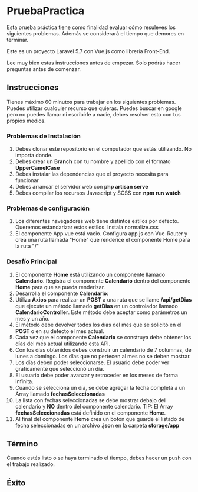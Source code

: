 # PruebaPractica

Esta prueba práctica tiene como finalidad evaluar cómo resuleves los siguientes problemas. Además se considerará el tiempo que demores en terminar.

Este es un proyecto Laravel 5.7 con Vue.js como librería Front-End.

Lee muy bien estas instrucciones antes de empezar. Solo podrás hacer preguntas antes de comenzar.

## Instrucciones

Tienes máximo 60 minutos para trabajar en los siguientes problemas. Puedes utilizar cualquier recurso que quieras. Puedes buscar en google pero no puedes llamar ni escribirle a nadie, debes resolver esto con tus propios medios.

### Problemas de Instalación

1. Debes clonar este repositorio en el computador que estás utilizando. No importa donde.
2. Debes crear un **Branch** con tu nombre y apellido con el formato **UpperCamelCase**
3. Debes instalar las dependencias que el proyecto necesita para funcionar
4. Debes arrancar el servidor web con **php artisan serve**
5. Debes compilar los recursos Javascript y SCSS con **npm run watch**

### Problemas de configuración

1. Los diferentes navegadores web tiene distintos estilos por defecto. Queremos estandarizar estos estilos. Instala normalize.css
2. El componente App.vue está vacio. Configura app.js con Vue-Router y crea una ruta llamada "Home" que renderice el componente Home para la ruta "/"

### Desafío Principal

1. El componente **Home** está utilizando un componente llamado **Calendario**. Registra el componente **Calendario** dentro del componente **Home** para que se pueda renderizar.
2. Desarrolla el componente **Calendario**:
3. Utiliza **Axios** para realizar un **POST** a una ruta que se llame **/api/getDias** que ejecute un método llamado **getDias** en un controlador llamado **CalendarioController**. Este método debe aceptar como parámetros un mes y un año.
4. El método debe devolver todos los días del mes que se solicitó en el **POST** o en su defecto el mes actual.
5. Cada vez que el componente **Calendario** se construya debe obtener los días del mes actual utilizando esta API.
6. Con los días obtenidos debes construir un calendario de 7 columnas, de lunes a domingo. Los días que no pertecen al mes no se deben mostrar.
7. Los días deben poder seleccionarse. El usuario debe poder ver gráficamente que seleccionó un día.
8. El usuario debe poder avanzar y retroceder en los meses de forma infinita.
9. Cuando se selecciona un día, se debe agregar la fecha completa a un Array llamado **fechasSeleccionadas**
10. La lista con fechas seleccionadas se debe mostrar debajo del calendario y **NO** dentro del componente calendario. TIP: El Array **fechasSeleccionadas** está definido en el componente **Home**.
11. Al final del componente **Home** crea un botón que guarde el listado de fecha seleccionadas en un archivo **.json** en la carpeta **storage/app**

## Término

Cuando estés listo o se haya terminado el tiempo, debes hacer un push con el trabajo realizado.

## Éxito

